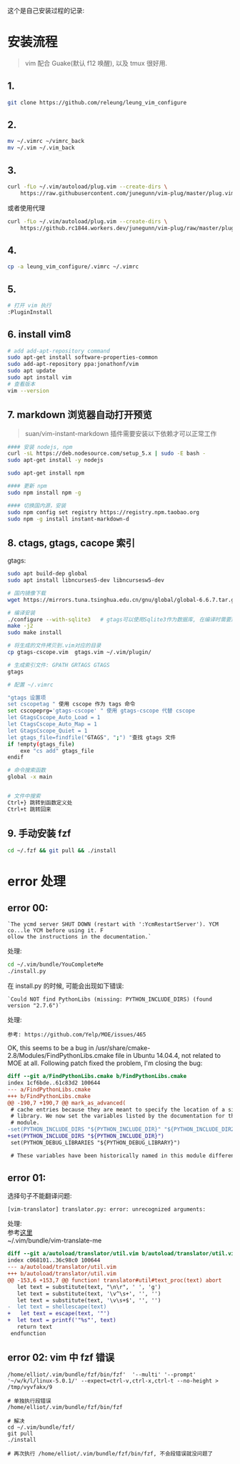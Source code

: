 这个是自己安装过程的记录:
# 安装流程

> vim 配合 Guake(默认 f12 唤醒), 以及 tmux 很好用.

## 1. 
```bash
git clone https://github.com/releung/leung_vim_configure
```

## 2. 
```bash
mv ~/.vimrc ~/vimrc_back
mv ~/.vim ~/.vim_back
```

## 3. 
```bash
curl -fLo ~/.vim/autoload/plug.vim --create-dirs \
    https://raw.githubusercontent.com/junegunn/vim-plug/master/plug.vim
```
或者使用代理
```bash
curl -fLo ~/.vim/autoload/plug.vim --create-dirs \
    https://github.rc1844.workers.dev/junegunn/vim-plug/raw/master/plug.vim
```

## 4. 
```bash
cp -a leung_vim_configure/.vimrc ~/.vimrc
```

## 5.
```bash
# 打开 vim 执行
:PluginInstall
```

## 6. install vim8
```bash
# add add-apt-repository command
sudo apt-get install software-properties-common
sudo add-apt-repository ppa:jonathonf/vim
sudo apt update
sudo apt install vim
# 查看版本
vim --version
```

## 7. markdown 浏览器自动打开预览
> suan/vim-instant-markdown 插件需要安装以下依赖才可以正常工作
```bash
#### 安装 nodejs, npm
curl -sL https://deb.nodesource.com/setup_5.x | sudo -E bash -
sudo apt-get install -y nodejs

sudo apt-get install npm

#### 更新 npm
sudo npm install npm -g

#### 切换国内源，安装
sudo npm config set registry https://registry.npm.taobao.org
sudo npm -g install instant-markdown-d
```

## 8. ctags, gtags, cacope 索引

gtags:
```bash
sudo apt build-dep global
sudo apt install libncurses5-dev libncursesw5-dev

# 国内镜像下载
wget https://mirrors.tuna.tsinghua.edu.cn/gnu/global/global-6.6.7.tar.gz

# 编译安装
./configure --with-sqlite3   # gtags可以使用Sqlite3作为数据库, 在编译时需要加这个参数
make -j2
sudo make install

# 将生成的文件拷贝到.vim对应的目录
cp gtags-cscope.vim  gtags.vim ~/.vim/plugin/

# 生成索引文件: GPATH GRTAGS GTAGS
gtags

# 配置 ~/.vimrc

"gtags 设置项
set cscopetag " 使用 cscope 作为 tags 命令
set cscopeprg='gtags-cscope' " 使用 gtags-cscope 代替 cscope
let GtagsCscope_Auto_Load = 1
let CtagsCscope_Auto_Map = 1
let GtagsCscope_Quiet = 1
let gtags_file=findfile("GTAGS", ";") "查找 gtags 文件
if !empty(gtags_file)
    exe "cs add" gtags_file
endif

# 命令搜索函数
global -x main


# 文件中搜索
Ctrl+} 跳转到函数定义处
Ctrl+t 跳转回来

```

## 9. 手动安装 fzf
```bash
cd ~/.fzf && git pull && ./install
```

# error 处理
## error 00:

    `The ycmd server SHUT DOWN (restart with ':YcmRestartServer'). YCM co...le YCM before using it. F
    ollow the instructions in the documentation.`

处理:
```bash
cd ~/.vim/bundle/YouCompleteMe
./install.py
```

在 install.py 的时候, 可能会出现如下错误:

    `Could NOT find PythonLibs (missing: PYTHON_INCLUDE_DIRS) (found version "2.7.6")`

处理:

    参考: https://github.com/Yelp/MOE/issues/465

OK, this seems to be a bug in /usr/share/cmake-2.8/Modules/FindPythonLibs.cmake file in Ubuntu 14.04.4, not related to MOE at all.
Following patch fixed the problem, I'm closing the bug:
```patch
diff --git a/FindPythonLibs.cmake b/FindPythonLibs.cmake
index 1cf6bde..61c83d2 100644
--- a/FindPythonLibs.cmake
+++ b/FindPythonLibs.cmake
@@ -190,7 +190,7 @@ mark_as_advanced(
 # cache entries because they are meant to specify the location of a single
 # library. We now set the variables listed by the documentation for this
 # module.
-set(PYTHON_INCLUDE_DIRS "${PYTHON_INCLUDE_DIR}" "${PYTHON_INCLUDE_DIR2}")
+set(PYTHON_INCLUDE_DIRS "${PYTHON_INCLUDE_DIR}")
 set(PYTHON_DEBUG_LIBRARIES "${PYTHON_DEBUG_LIBRARY}")

 # These variables have been historically named in this module different from
```

## error 01:
选择句子不能翻译问题:  
```
[vim-translator] translator.py: error: unrecognized arguments: 
```

处理:  
参考[这里](https://github.com/voldikss/vim-translator/issues/24#issuecomment-683264363)  
~/.vim/bundle/vim-translate-me  
```patch
diff --git a/autoload/translator/util.vim b/autoload/translator/util.vim
index c068101..36c98c0 100644
--- a/autoload/translator/util.vim
+++ b/autoload/translator/util.vim
@@ -153,6 +153,7 @@ function! translator#util#text_proc(text) abort
   let text = substitute(text, "\n\r", ' ', 'g')
   let text = substitute(text, '\v^\s+', '', '')
   let text = substitute(text, '\v\s+$', '', '')
-  let text = shellescape(text)
+   let text = escape(text, '"')
+  let text = printf('"%s"', text)
   return text
 endfunction
```

## error 02: vim 中 fzf 错误

```shell
/home/elliot/.vim/bundle/fzf/bin/fzf'  '--multi' '--prompt' '~/w/k/l/linux-5.0.1/' --expect=ctrl-v,ctrl-x,ctrl-t --no-height > /tmp/vyvfakx/9

# 单独执行段错误
/home/elliot/.vim/bundle/fzf/bin/fzf 

# 解决
cd ~/.vim/bundle/fzf/
git pull
./install

# 再次执行 /home/elliot/.vim/bundle/fzf/bin/fzf, 不会段错误就没问题了


```


